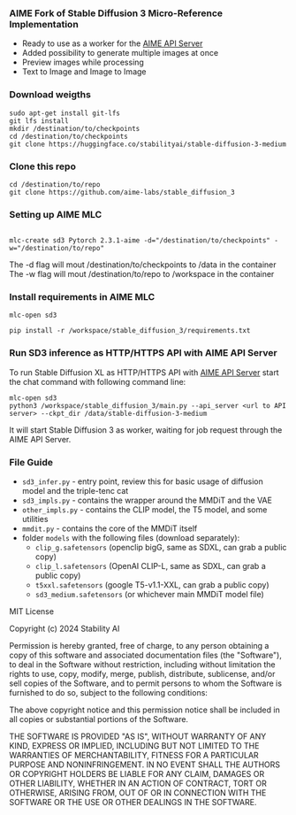 ### AIME Fork of Stable Diffusion 3 Micro-Reference Implementation

- Ready to use as a worker for the [AIME API Server](https://github.com/aime-team/aime-api-server)
- Added possibility to generate multiple images at once
- Preview images while processing
- Text to Image and Image to Image


### Download weigths

```shell
sudo apt-get install git-lfs
git lfs install
mkdir /destination/to/checkpoints
cd /destination/to/checkpoints
git clone https://huggingface.co/stabilityai/stable-diffusion-3-medium
```

### Clone this repo
```shell
cd /destination/to/repo
git clone https://github.com/aime-labs/stable_diffusion_3
```

### Setting up AIME MLC
```shell

mlc-create sd3 Pytorch 2.3.1-aime -d="/destination/to/checkpoints" -w="/destination/to/repo"
```
The -d flag will mout /destination/to/checkpoints to /data in the container
The -w flag will mout /destination/to/repo to /workspace in the container


### Install requirements in AIME MLC
```shell
mlc-open sd3

pip install -r /workspace/stable_diffusion_3/requirements.txt

```

### Run SD3 inference as HTTP/HTTPS API with AIME API Server

To run Stable Diffusion XL as HTTP/HTTPS API with [AIME API Server](https://github.com/aime-team/aime-api-server) start the chat command with following command line:

```shell
mlc-open sd3
python3 /workspace/stable_diffusion_3/main.py --api_server <url to API server> --ckpt_dir /data/stable-diffusion-3-medium
```

It will start Stable Diffusion 3 as worker, waiting for job request through the AIME API Server.


### File Guide

- `sd3_infer.py` - entry point, review this for basic usage of diffusion model and the triple-tenc cat
- `sd3_impls.py` - contains the wrapper around the MMDiT and the VAE
- `other_impls.py` - contains the CLIP model, the T5 model, and some utilities
- `mmdit.py` - contains the core of the MMDiT itself
- folder `models` with the following files (download separately):
    - `clip_g.safetensors` (openclip bigG, same as SDXL, can grab a public copy)
    - `clip_l.safetensors` (OpenAI CLIP-L, same as SDXL, can grab a public copy)
    - `t5xxl.safetensors` (google T5-v1.1-XXL, can grab a public copy)
    - `sd3_medium.safetensors` (or whichever main MMDiT model file)



MIT License

Copyright (c) 2024 Stability AI

Permission is hereby granted, free of charge, to any person obtaining a copy
of this software and associated documentation files (the "Software"), to deal
in the Software without restriction, including without limitation the rights
to use, copy, modify, merge, publish, distribute, sublicense, and/or sell
copies of the Software, and to permit persons to whom the Software is
furnished to do so, subject to the following conditions:

The above copyright notice and this permission notice shall be included in all
copies or substantial portions of the Software.

THE SOFTWARE IS PROVIDED "AS IS", WITHOUT WARRANTY OF ANY KIND, EXPRESS OR
IMPLIED, INCLUDING BUT NOT LIMITED TO THE WARRANTIES OF MERCHANTABILITY,
FITNESS FOR A PARTICULAR PURPOSE AND NONINFRINGEMENT. IN NO EVENT SHALL THE
AUTHORS OR COPYRIGHT HOLDERS BE LIABLE FOR ANY CLAIM, DAMAGES OR OTHER
LIABILITY, WHETHER IN AN ACTION OF CONTRACT, TORT OR OTHERWISE, ARISING FROM,
OUT OF OR IN CONNECTION WITH THE SOFTWARE OR THE USE OR OTHER DEALINGS IN THE
SOFTWARE.
